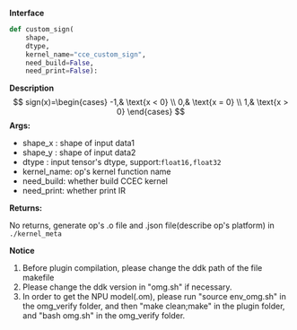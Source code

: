 ﻿**Interface**

```python
def custom_sign(
    shape, 
    dtype, 
    kernel_name="cce_custom_sign", 
    need_build=False,
    need_print=False):
```

**Description**
$$
sign(x)=\begin{cases}
-1,& \text{x < 0} \\
0,& \text{x = 0} \\
1,& \text{x > 0}
\end{cases}
$$
**Args:**

- shape_x : shape of input data1
- shape_y : shape of input data2
- dtype : input tensor's dtype, support:`float16,float32`
- kernel_name: op's kernel function name
- need_build: whether build CCEC kernel
- need_print: whether print IR

**Returns:**

No returns, generate op's .o file and .json file(describe op's platform) in `./kernel_meta`

**Notice**

1. Before plugin compilation, please change the ddk path of the file makefile
2. Please change the ddk version in "omg.sh" if necessary.
3. In order to get the NPU model(.om), please run "source env_omg.sh"  in the omg_verify folder, and then "make clean;make" in the plugin folder,  and "bash omg.sh" in the omg_verify folder.

